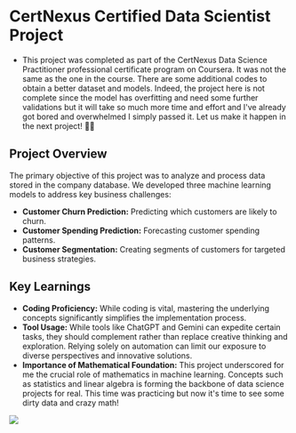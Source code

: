 # CertNexus Certified Data Scientist Project
* This project was completed as part of the CertNexus Data Science Practitioner professional certificate program on Coursera. It was not the same as the one in the course. There are some additional codes to obtain a better dataset and models. Indeed, the project here is not complete since the model has overfitting and need some further validations but it will take so much more time and effort and I've already got bored and overwhelmed I simply passed it. Let us make it happen in the next project! 💪🤩

## Project Overview
The primary objective of this project was to analyze and process data stored in the company database. We developed three machine learning models to address key business challenges:
* **Customer Churn Prediction:** Predicting which customers are likely to churn.
* **Customer Spending Prediction:** Forecasting customer spending patterns.
* **Customer Segmentation:** Creating segments of customers for targeted business strategies.
  
## Key Learnings
* **Coding Proficiency:** While coding is vital, mastering the underlying concepts significantly simplifies the implementation process.
* **Tool Usage:** While tools like ChatGPT and Gemini can expedite certain tasks, they should complement rather than replace creative thinking and exploration. Relying solely on automation can limit our exposure to diverse perspectives and innovative solutions.
* **Importance of Mathematical Foundation:** This project underscored for me the crucial role of mathematics in machine learning. Concepts such as statistics and linear algebra is forming the backbone of data science projects for real. This time was practicing but now it's time to see some dirty data and crazy math!
 
![](https://media1.tenor.com/m/9WYaZM3qXggAAAAC/gargamel.gif)

